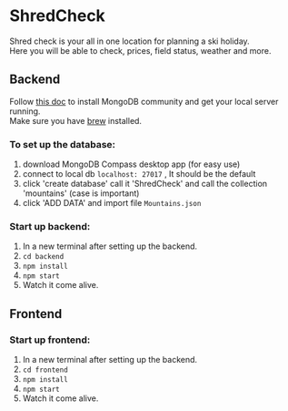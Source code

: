 # ShredCheck

Shred check is your all in one location for planning a ski holiday.   
Here you will be able to check, prices, field status, weather and more.

## Backend
Follow [this doc](https://docs.mongodb.com/manual/administration/install-community/) to install MongoDB community and get your local server running.   
Make sure you have [brew](brew.sh) installed.

### To set up the database: 
1. download MongoDB Compass desktop app (for easy use)
2. connect to local db ```localhost: 27017``` , It should be the default
3. click 'create database' call it 'ShredCheck' and call the collection 'mountains' (case is important)
4. click 'ADD DATA' and import file ```Mountains.json```

### Start up backend:
1. In a new terminal after setting up the backend.
2. ```cd backend```
3. ```npm install```
4. ```npm start```
5. Watch it come alive.

## Frontend
### Start up frontend:
1. In a new terminal after setting up the backend.
2. ```cd frontend```
3. ```npm install```
4. ```npm start```
5. Watch it come alive.

